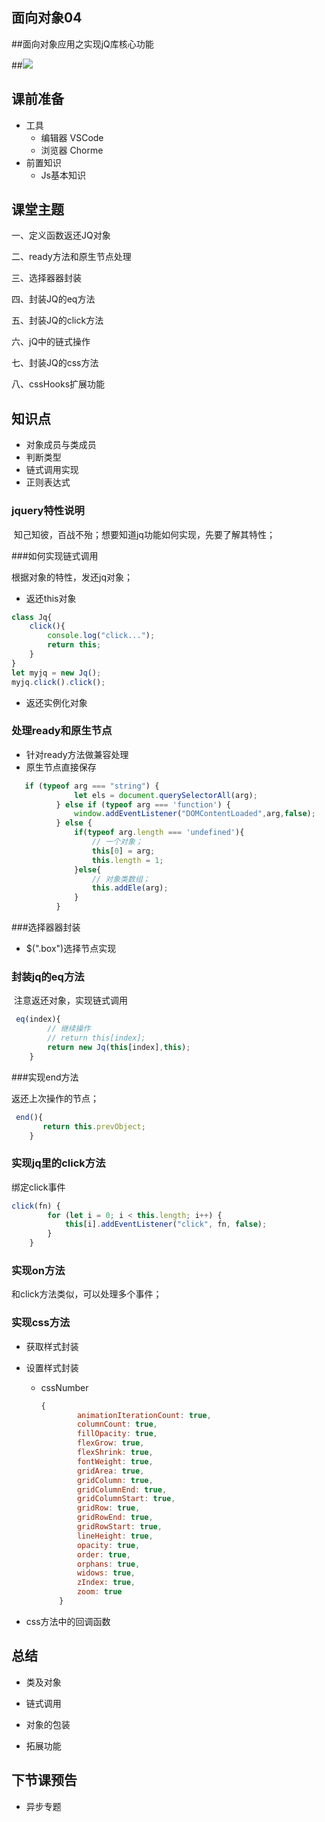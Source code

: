 ## 面向对象04

##面向对象应用之实现jQ库核心功能

##<img src='./assets/logo.png' />

## 课前准备

- 工具
  - 编辑器 VSCode
  - 浏览器 Chorme
- 前置知识
  - Js基本知识

## 课堂主题

一、定义函数返还JQ对象 

二、ready方法和原生节点处理

三、选择器器封装 

四、封装JQ的eq方法

 五、封装JQ的click方法 

六、jQ中的链式操作

七、封装JQ的css方法 

八、cssHooks扩展功能

## 知识点

-  对象成员与类成员
- 判断类型
- 链式调用实现
- 正则表达式

### jquery特性说明 

​	知己知彼，百战不殆；想要知道jq功能如何实现，先要了解其特性；

###如何实现链式调用

   根据对象的特性，发还jq对象；

- 返还this对象

```js
class Jq{
    click(){
        console.log("click...");
        return this;
    }
}
let myjq = new Jq();
myjq.click().click();
```

- 返还实例化对象


### 处理ready和原生节点

- 针对ready方法做兼容处理
- 原生节点直接保存
```js
   if (typeof arg === "string") {
              let els = document.querySelectorAll(arg);
          } else if (typeof arg === 'function') {
              window.addEventListener("DOMContentLoaded",arg,false);
          } else {
              if(typeof arg.length === 'undefined'){
                  // 一个对象；
                  this[0] = arg;
                  this.length = 1;
              }else{
                  // 对象类数组；
                  this.addEle(arg);
              }
          }
```

###选择器器封装 

- $(".box")选择节点实现

### 封装jq的eq方法

​	注意返还对象，实现链式调用

```js
 eq(index){
        // 继续操作
        // return this[index];
        return new Jq(this[index],this);
    }
```

###实现end方法

返还上次操作的节点；

```js
 end(){
       return this.prevObject;
    }
```

### 实现jq里的click方法

绑定click事件

```js
click(fn) {
        for (let i = 0; i < this.length; i++) {
            this[i].addEventListener("click", fn, false);
        }
    }
```

### 实现on方法

和click方法类似，可以处理多个事件；

### 实现css方法

- 获取样式封装

- 设置样式封装

  - cssNumber

    ```js
    {
            animationIterationCount: true,
            columnCount: true,
            fillOpacity: true,
            flexGrow: true,
            flexShrink: true,
            fontWeight: true,
            gridArea: true,
            gridColumn: true,
            gridColumnEnd: true,
            gridColumnStart: true,
            gridRow: true,
            gridRowEnd: true,
            gridRowStart: true,
            lineHeight: true,
            opacity: true,
            order: true,
            orphans: true,
            widows: true,
            zIndex: true,
            zoom: true
        }
    ```

    

- css方法中的回调函数

## 总结

- 类及对象

- 链式调用

- 对象的包装

- 拓展功能

## 下节课预告

- 异步专题







